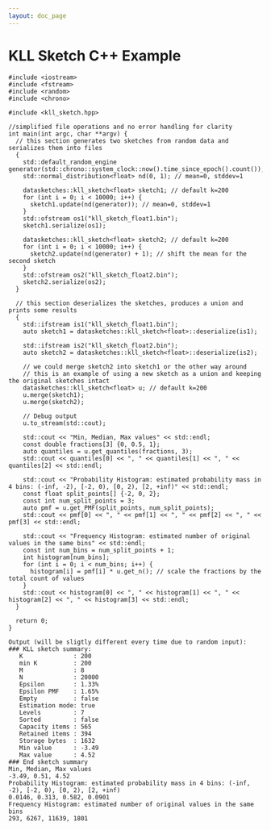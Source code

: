 ```yaml
---
layout: doc_page
---
```

<!--
    Licensed to the Apache Software Foundation (ASF) under one
    or more contributor license agreements.  See the NOTICE file
    distributed with this work for additional information
    regarding copyright ownership.  The ASF licenses this file
    to you under the Apache License, Version 2.0 (the
    "License"); you may not use this file except in compliance
    with the License.  You may obtain a copy of the License at

      http://www.apache.org/licenses/LICENSE-2.0

    Unless required by applicable law or agreed to in writing,
    software distributed under the License is distributed on an
    "AS IS" BASIS, WITHOUT WARRANTIES OR CONDITIONS OF ANY
    KIND, either express or implied.  See the License for the
    specific language governing permissions and limitations
    under the License.
-->
# KLL Sketch C++ Example

    #include <iostream>
    #include <fstream>
    #include <random>
    #include <chrono>

    #include <kll_sketch.hpp>

    //simplified file operations and no error handling for clarity
    int main(int argc, char **argv) {
      // this section generates two sketches from random data and serializes them into files
      {
        std::default_random_engine generator(std::chrono::system_clock::now().time_since_epoch().count());
        std::normal_distribution<float> nd(0, 1); // mean=0, stddev=1

        datasketches::kll_sketch<float> sketch1; // default k=200
        for (int i = 0; i < 10000; i++) {
          sketch1.update(nd(generator)); // mean=0, stddev=1
        }
        std::ofstream os1("kll_sketch_float1.bin");
        sketch1.serialize(os1);

        datasketches::kll_sketch<float> sketch2; // default k=200
        for (int i = 0; i < 10000; i++) {
          sketch2.update(nd(generator) + 1); // shift the mean for the second sketch
        }
        std::ofstream os2("kll_sketch_float2.bin");
        sketch2.serialize(os2);
      }

      // this section deserializes the sketches, produces a union and prints some results
      {
        std::ifstream is1("kll_sketch_float1.bin");
        auto sketch1 = datasketches::kll_sketch<float>::deserialize(is1);

        std::ifstream is2("kll_sketch_float2.bin");
        auto sketch2 = datasketches::kll_sketch<float>::deserialize(is2);

        // we could merge sketch2 into sketch1 or the other way around
        // this is an example of using a new sketch as a union and keeping the original sketches intact
        datasketches::kll_sketch<float> u; // default k=200
        u.merge(sketch1);
        u.merge(sketch2);

        // Debug output
        u.to_stream(std::cout);

        std::cout << "Min, Median, Max values" << std::endl;
        const double fractions[3] {0, 0.5, 1};
        auto quantiles = u.get_quantiles(fractions, 3);
        std::cout << quantiles[0] << ", " << quantiles[1] << ", " << quantiles[2] << std::endl;

        std::cout << "Probability Histogram: estimated probability mass in 4 bins: (-inf, -2), [-2, 0), [0, 2), [2, +inf)" << std::endl;
        const float split_points[] {-2, 0, 2};
        const int num_split_points = 3;
        auto pmf = u.get_PMF(split_points, num_split_points);
        std::cout << pmf[0] << ", " << pmf[1] << ", " << pmf[2] << ", " << pmf[3] << std::endl;

        std::cout << "Frequency Histogram: estimated number of original values in the same bins" << std::endl;
        const int num_bins = num_split_points + 1;
        int histogram[num_bins];
        for (int i = 0; i < num_bins; i++) {
          histogram[i] = pmf[i] * u.get_n(); // scale the fractions by the total count of values
        }
        std::cout << histogram[0] << ", " << histogram[1] << ", " << histogram[2] << ", " << histogram[3] << std::endl;
      }

      return 0;
    }

    Output (will be sligtly different every time due to random input):
    ### KLL sketch summary:
       K              : 200
       min K          : 200
       M              : 8
       N              : 20000
       Epsilon        : 1.33%
       Epsilon PMF    : 1.65%
       Empty          : false
       Estimation mode: true
       Levels         : 7
       Sorted         : false
       Capacity items : 565
       Retained items : 394
       Storage bytes  : 1632
       Min value      : -3.49
       Max value      : 4.52
    ### End sketch summary
    Min, Median, Max values
    -3.49, 0.51, 4.52
    Probability Histogram: estimated probability mass in 4 bins: (-inf, -2), [-2, 0), [0, 2), [2, +inf)
    0.0146, 0.313, 0.582, 0.0901
    Frequency Histogram: estimated number of original values in the same bins
    293, 6267, 11639, 1801
